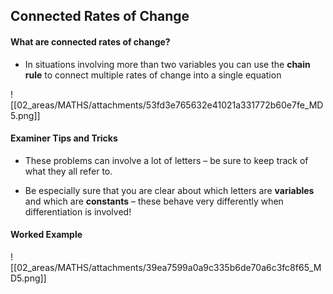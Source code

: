 ## Connected Rates of Change

#### What are connected rates of change?

- In situations involving more than two variables you can use the **chain rule** to connect multiple rates of change into a single equation 
    

![[02_areas/MATHS/attachments/53fd3e765632e41021a331772b60e7fe_MD5.png]]

#### Examiner Tips and Tricks

- These problems can involve a lot of letters – be sure to keep track of what they all refer to.
    
- Be especially sure that you are clear about which letters are **variables** and which are **constants** – these behave very differently when differentiation is involved!
    

#### Worked Example

![[02_areas/MATHS/attachments/39ea7599a0a9c335b6de70a6c3fc8f65_MD5.png]]